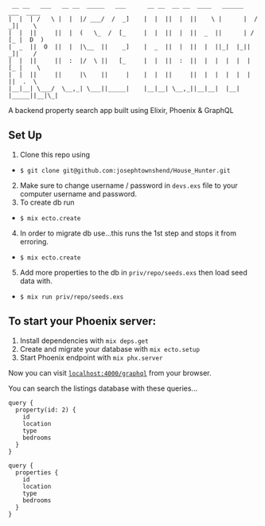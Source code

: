 ```
 __ __   ___   __ __  _____   ___      __ __  __ __  ____   ______    ___  ____  
|  |  | /   \ |  |  |/ ___/  /  _]    |  |  ||  |  ||    \ |      |  /  _]|    \ 
|  |  ||     ||  |  (   \_  /  [_     |  |  ||  |  ||  _  ||      | /  [_ |  D  )
|  _  ||  O  ||  |  |\__  ||    _]    |  _  ||  |  ||  |  ||_|  |_||    _]|    / 
|  |  ||     ||  :  |/  \ ||   [_     |  |  ||  :  ||  |  |  |  |  |   [_ |    \ 
|  |  ||     ||     |\    ||     |    |  |  ||     ||  |  |  |  |  |     ||  .  \
|__|__| \___/  \__,_| \___||_____|    |__|__| \__,_||__|__|  |__|  |_____||__|\_|
```                                                                              
                                                                            

A backend property search app built using Elixir, Phoenix & GraphQL

## Set Up

1. Clone this repo using 
* `$ git clone git@github.com:josephtownshend/House_Hunter.git`
2. Make sure to change username / password in `devs.exs` file to your computer username and password.
3. To create db run
* `$ mix ecto.create`
4. In order to migrate db use...this runs the 1st step and stops it from erroring.
* `$ mix ecto.create`
5. Add more properties to the db in `priv/repo/seeds.exs` then load seed data with.
* `$ mix run priv/repo/seeds.exs`


## To start your Phoenix server:

1. Install dependencies with `mix deps.get`
2. Create and migrate your database with `mix ecto.setup`
3. Start Phoenix endpoint with `mix phx.server`

Now you can visit [`localhost:4000/graphql`](http://localhost:4000/graphiql) from your browser.

You can search the listings database with these queries...
```
query {
  property(id: 2) {
    id
    location
    type
    bedrooms
  }
}
```
```
query {
  properties {
    id
    location
    type
    bedrooms
  }
}
```
